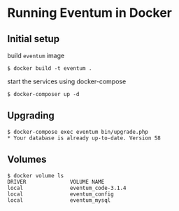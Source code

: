 # Running Eventum in Docker

## Initial setup

build `eventum` image
```
$ docker build -t eventum .
```

start the services using docker-compose

```
$ docker-composer up -d
```


## Upgrading

```
$ docker-compose exec eventum bin/upgrade.php
* Your database is already up-to-date. Version 58
```

## Volumes

```
$ docker volume ls
DRIVER              VOLUME NAME
local               eventum_code-3.1.4
local               eventum_config
local               eventum_mysql
```
